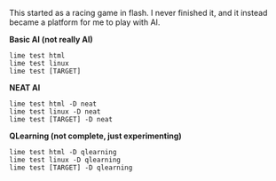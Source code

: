 This started as a racing game in flash.  I never finished it, and it instead became a platform for me to play with AI.

**Basic AI (not really AI)**

```console
lime test html
lime test linux
lime test [TARGET]
```

**NEAT AI**

```console
lime test html -D neat
lime test linux -D neat
lime test [TARGET] -D neat
```

**QLearning (not complete, just experimenting)**

```console
lime test html -D qlearning
lime test linux -D qlearning
lime test [TARGET] -D qlearning
```
